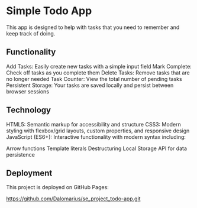# Simple Todo App
This app is designed to help with tasks that you need to remember and keep track of doing.

## Functionality

Add Tasks: Easily create new tasks with a simple input field
Mark Complete: Check off tasks as you complete them
Delete Tasks: Remove tasks that are no longer needed
Task Counter: View the total number of pending tasks
Persistent Storage: Your tasks are saved locally and persist between browser sessions

## Technology

HTML5: Semantic markup for accessibility and structure
CSS3: Modern styling with flexbox/grid layouts, custom properties, and responsive design
JavaScript (ES6+): Interactive functionality with modern syntax including:

Arrow functions
Template literals
Destructuring
Local Storage API for data persistence

## Deployment

This project is deployed on GitHub Pages:

https://github.com/Dalomarius/se_project_todo-app.git